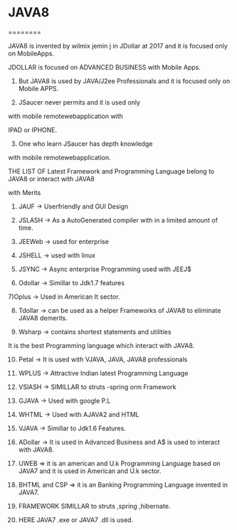 # JAVA8
========

JAVA8   is    invented by   wilmix  jemin j   in  JDollar at 2017  and  it is  focused  only  on MobileApps.

JDOLLAR  is  focused  on   ADVANCED BUSINESS with Mobile Apps.

1) But  JAVA8  is used  by JAVA/J2ee  Professionals  and it  is focused  only on Mobile APPS.

2) JSaucer never permits and it is used only

with mobile remotewebapplication with

IPAD or IPHONE.

3) One who learn JSaucer has depth knowledge

with mobile remotewebapplication.

THE LIST OF Latest Framework and Programming Language belong to JAVA8 or interact with JAVA8

with Merits

1) JAUF -> Userfriendly and GUI Design

2) JSLASH -> As a AutoGenerated compiler with in a limited amount of time.

3) JEEWeb -> used for enterprise

4) JSHELL -> used with linux

5) JSYNC -> Async enterprise Programming used with JEEJ$

6) Odollar -> Simillar to Jdk1.7 features

7)Oplus -> Used in American It sector.

8) Tdollar -> can be used as a helper Frameworks of JAVA8 to eliminate JAVA8 demerits.

9) Wsharp -> contains shortest statements and utilities

It is the best Programming language which interact with JAVA8.

10) Petal -> It is used with VJAVA, JAVA, JAVA8 professionals

11) WPLUS -> Attractive Indian latest Programming Language

12) VSlASH -> SIMILLAR to struts -spring orm Framework

13) GJAVA -> Used with google P.L

14) WHTML -> Used with AJAVA2 and HTML

15) VJAVA -> Simillar to Jdk1.6 Features.

16) ADollar -> It is used in Advanced Business and A$ is used to interact with JAVA8.

17) UWEB => it is an american and U.k Programming Language based on JAVA7 and  it is used in American and U.k sector.

18) BHTML and CSP => it is an Banking Programming Language invented in JAVA7.

19)  FRAMEWORK  SIMILLAR  to  struts ,spring ,hibernate.

20) HERE     JAVA7 .exe or  JAVA7 .dll  is used.
